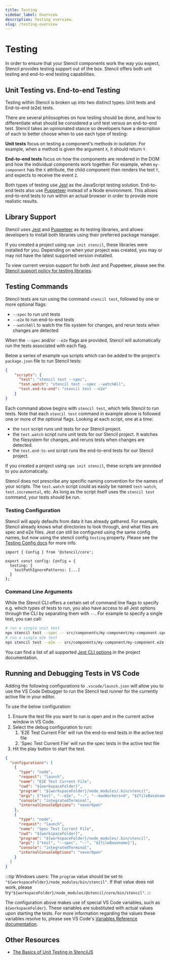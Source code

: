 ```yaml
---
title: Testing
sidebar_label: Overview
description: Testing overview.
slug: /testing-overview
---
```


# Testing

In order to ensure that your Stencil components work the way you expect, Stencil provides testing support out of the
box. Stencil offers both unit testing and end-to-end testing capabilities.

## Unit Testing vs. End-to-end Testing

Testing within Stencil is broken up into two distinct types: Unit tests and End-to-end (e2e) tests.

There are several philosophies on how testing should be done, and how to differentiate what should be considered a unit 
test versus an end-to-end test. Stencil takes an opinionated stance so developers have a description of each to better
choose when to use each type of testing:

**Unit tests** focus on testing a component's methods in isolation. For example, when a method is given the argument
`X`, it should return `Y`.

**End-to-end tests** focus on how the components are rendered in the DOM and how the individual components work
together. For example, when `my-component` has the `X` attribute, the child component then renders the text `Y`, and
expects to receive the event `Z`.

Both types of testing use [Jest](https://jestjs.io/) as the JavaScript testing solution. End-to-end tests also use
[Puppeteer](https://pptr.dev/) instead of a Node environment. This allows end-to-end tests to run within an actual
browser in order to provide more realistic results.

## Library Support

Stencil uses [Jest](https://jestjs.io/) and [Puppeteer](https://pptr.dev/) as its testing libraries, and allows
developers to install both libraries using their preferred package manager.

If you created a project using `npm init stencil`, these libraries were installed for you. Depending on when your
project was created, you may or may not have the latest supported version installed.

To view current version support for both Jest and Puppeteer, please see the 
[Stencil support policy for testing libraries](../reference/support-policy.md#testing-libraries).

## Testing Commands

Stencil tests are run using the command `stencil test`, followed by one or more optional flags:
- `--spec` to run unit tests
- `--e2e` to run end-to-end tests
- `--watchAll` to watch the file system for changes, and rerun tests when changes are detected

When the `--spec` and/or `--e2e` flags are provided, Stencil will automatically run the tests associated with each flag.

Below a series of example `npm` scripts which can be added to the project's `package.json` file to run Stencil tests:

```json
{
    "scripts": {
      "test": "stencil test --spec",
      "test.watch": "stencil test --spec --watchAll",
      "test.end-to-end": "stencil test --e2e"
    }
}
```

Each command above begins with `stencil test`, which tells Stencil to run tests. Note that each `stencil test` command 
in example above is followed one or more of the optional flags. Looking at each script, one at a time:
- the `test` script runs unit tests for our Stencil project.
- the `test.watch` script runs unit tests for our Stencil project. It watches the filesystem for changes, and reruns
tests when changes are detected.
- the `test.end-to-end` script runs the end-to-end tests for our Stencil project.

If you created a project using `npm init stencil`, these scripts are provided to you automatically.

Stencil does not prescribe any specific naming convention for the names of your scripts. The `test.watch` script could
as easily be named `test-watch`, `test.incremental`, etc. As long as the script itself uses the `stencil test` command,
your tests should be run.

### Testing Configuration

Stencil will apply defaults from data it has already gathered. For example, Stencil already knows what directories to look through, and what files are spec and e2e files. Jest can still be configured using the same config names, but now using the stencil config `testing` property. Please see the [Testing Config docs](./config.md#testing-config) for more info.

```tsx
import { Config } from '@stencil/core';

export const config: Config = {
  testing: {
    testPathIgnorePatterns: [...]
  }
};
```

### Command Line Arguments

While the Stencil CLI offers a certain set of command line flags to specify e.g. which types of tests to run, you also have access to all Jest options through the CLI by separating them with `--`. For example to specify a single test, you can call:

```sh
# run a single unit test
npx stencil test --spec -- src/components/my-component/my-component.spec.ts
# run a single e2e test
npx stencil test --e2e -- src/components/my-component/my-component.e2e.ts
```

You can find a list of all supported [Jest CLI options](https://jestjs.io/docs/cli) in the project documentation.

## Running and Debugging Tests in VS Code

Adding the following configurations to `.vscode/launch.json` will allow you to use the VS Code Debugger to run the Stencil test runner for the currently active file in your editor.

To use the below configuration:
1. Ensure the test file you want to run is open and in the current active window in VS Code.
2. Select the debug configuration to run:
   1. 'E2E Test Current File' will run the end-to-end tests in the active test file
   2. 'Spec Test Current File' will run the spec tests in the active test file
3. Hit the play button to start the test.

```json title=".vscode/launch.json"
{
  "configurations": [
    {
      "type": "node",
      "request": "launch",
      "name": "E2E Test Current File",
      "cwd": "${workspaceFolder}",
      "program": "${workspaceFolder}/node_modules/.bin/stencil",
      "args": ["test", "--e2e", "--", "--maxWorkers=0", "${fileBasename}"],
      "console": "integratedTerminal",
      "internalConsoleOptions": "neverOpen"
    },
    {
      "type": "node",
      "request": "launch",
      "name": "Spec Test Current File",
      "cwd": "${workspaceFolder}",
      "program": "${workspaceFolder}/node_modules/.bin/stencil",
      "args": ["test", "--spec", "--", "${fileBasename}"],
      "console": "integratedTerminal",
      "internalConsoleOptions": "neverOpen"
    }
  ]
}
```

:::tip
Windows users: The `program` value should be set to `"${workspaceFolder}/node_modules/bin/stencil"`.
If that value does not work, please try`"${workspaceFolder}/node_modules/@stencil/core/bin/stencil"`.
:::

The configuration above makes use of special VS Code variables, such as `${workspaceFolder}`.
These variables are substituted with actual values upon starting the tests.
For more information regarding the values these variables resolve to, please see VS Code's [Variables Reference documentation](https://code.visualstudio.com/docs/editor/variables-reference).

## Other Resources

- [The Basics of Unit Testing in StencilJS](https://eliteionic.com/tutorials/the-basics-of-unit-testing-in-stencil-js/)

